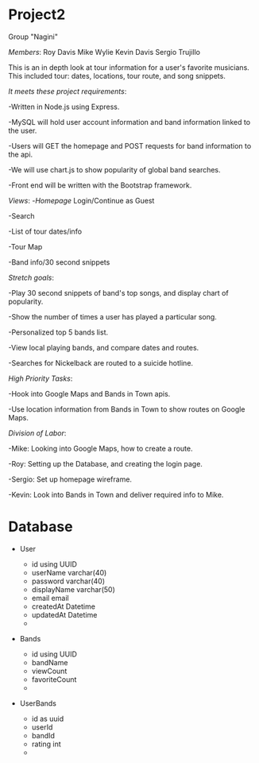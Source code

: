 # Project2


Group "Nagini"

*Members*:
Roy Davis
Mike Wylie
Kevin Davis
Sergio Trujillo



This is an in depth look at tour information for a user's favorite musicians. This included tour: dates, locations, tour route, and song snippets.


*It meets these project requirements*: 

-Written in Node.js using Express.

-MySQL will hold user account information and band information linked to the user.

-Users will GET the homepage and POST requests for band information to the api.

-We will use chart.js to show popularity of global band searches.

-Front end will be written with the Bootstrap framework.

*Views*:
-*Homepage* Login/Continue as Guest

-Search

-List of tour dates/info

-Tour Map

-Band info/30 second snippets


*Stretch goals*:

-Play 30 second snippets of band's top songs, and display chart of popularity.

-Show the number of times a user has played a particular song.

-Personalized top 5 bands list.

-View local playing bands, and compare dates and routes.

-Searches for Nickelback are routed to a suicide hotline.


*High Priority Tasks*:

-Hook into Google Maps and Bands in Town apis.

-Use location information from Bands in Town to show routes on Google Maps.


*Division of Labor*:

-Mike: Looking into Google Maps, how to create a route.

-Roy: Setting up the Database, and creating the login page.

-Sergio: Set up homepage wireframe.

-Kevin: Look into Bands in Town and deliver required info to Mike.


# Database
* User
    - id using UUID
    - userName varchar(40)
    - password varchar(40)
    - displayName varchar(50)
    - email email
    - createdAt Datetime
    - updatedAt Datetime
    - 

* Bands
    - id using UUID
    - bandName
    - viewCount
    - favoriteCount
    - 

* UserBands
    - id as uuid
    - userId
    - bandId
    - rating int
    - 

